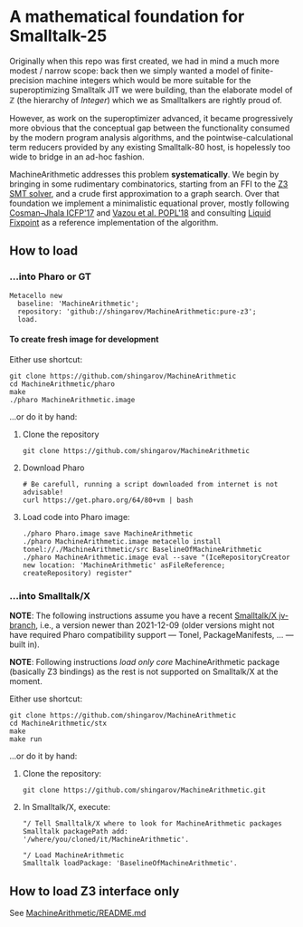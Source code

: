 # A mathematical foundation for Smalltalk-25
Originally when this repo was first created,
we had in mind a much more modest / narrow scope:
back then we simply wanted a model of finite-precision machine integers
which would be more suitable for the superoptimizing Smalltalk JIT
we were building, than the elaborate model of ℤ (the hierarchy of _Integer_)
which we as Smalltalkers are rightly proud of.


However, as work on the superoptimizer advanced,
it became progressively more obvious that the conceptual gap
between the functionality consumed by the modern program analysis algorithms,
and the pointwise-calculational term reducers provided by
any existing Smalltalk-80 host,
is hopelessly too wide to bridge in an ad-hoc fashion.


MachineArithmetic addresses this problem **systematically**.
We begin by bringing in some rudimentary combinatorics, starting from
an FFI to the [Z3 SMT solver](https://github.com/Z3Prover/z3),
and a crude first approximation to a graph search.
Over that foundation we implement a minimalistic equational prover,
mostly following 
[Cosman&ndash;Jhala ICFP'17](https://dl.acm.org/doi/10.1145/3110270)
and
[Vazou et al. POPL'18](https://dl.acm.org/doi/10.1145/3158141)
and consulting
[Liquid Fixpoint](https://github.com/ucsd-progsys/liquid-fixpoint)
as a reference implementation of the algorithm.

## How to load

### ...into Pharo or GT

````
Metacello new
  baseline: 'MachineArithmetic';
  repository: 'github://shingarov/MachineArithmetic:pure-z3';
  load.
````

#### To create fresh image for development

Either use shortcut:

```
git clone https://github.com/shingarov/MachineArithmetic
cd MachineArithmetic/pharo
make
./pharo MachineArithmetic.image
```

...or do it by hand:

  1. Clone the repository

     ```
     git clone https://github.com/shingarov/MachineArithmetic
     ```

  2. Download Pharo

     ```
     # Be carefull, running a script downloaded from internet is not advisable!
     curl https://get.pharo.org/64/80+vm | bash
     ```

  4. Load code into Pharo image:

     ```
     ./pharo Pharo.image save MachineArithmetic
     ./pharo MachineArithmetic.image metacello install tonel://./MachineArithmetic/src BaselineOfMachineArithmetic
     ./pharo MachineArithmetic.image eval --save "(IceRepositoryCreator new location: 'MachineArithmetic' asFileReference; createRepository) register"
     ```

### ...into Smalltalk/X

**NOTE**: The following instructions assume you have
a recent [Smalltalk/X jv-branch][1], i.e., a version newer than 2021-12-09
(older versions might not have required Pharo compatibility support &mdash; Tonel, PackageManifests, ... &mdash; built in).

**NOTE**: Following instructions *load only core* MachineArithmetic package (basically Z3 bindings) as the
rest is not supported on Smalltalk/X at the moment. 

Either use shortcut:

```
git clone https://github.com/shingarov/MachineArithmetic
cd MachineArithmetic/stx
make
make run
```

...or do it by hand:

 1. Clone the repository:

    ````
    git clone https://github.com/shingarov/MachineArithmetic.git
    ````

 2. In Smalltalk/X, execute:

    ```
    "/ Tell Smalltalk/X where to look for MachineArithmetic packages
    Smalltalk packagePath add: '/where/you/cloned/it/MachineArithmetic'.

    "/ Load MachineArithmetic
    Smalltalk loadPackage: 'BaselineOfMachineArithmetic'.
    ```

## How to load Z3 interface only

See [MachineArithmetic/README.md](MachineArithmetic/README.md)



[1]: https://swing.fit.cvut.cz/projects/stx-jv
